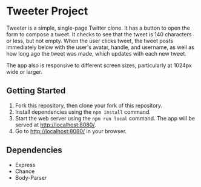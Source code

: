 # Tweeter Project

Tweeter is a simple, single-page Twitter clone. It has a button to open the form to compose a tweet.
It checks to see that the tweet is 140 characters or less, but not empty. When the user clicks tweet,
the tweet posts immediately below with the user's avatar, handle, and username, as well as how long
ago the tweet was made, which updates with each new tweet.

The app also is responsive to different screen sizes, particularly at 1024px wide or larger.

## Getting Started

1. Fork this repository, then clone your fork of this repository.
2. Install dependencies using the `npm install` command.
3. Start the web server using the `npm run local` command. The app will be served at <http://localhost:8080/>.
4. Go to <http://localhost:8080/> in your browser.

## Dependencies

- Express
- Chance
- Body-Parser

